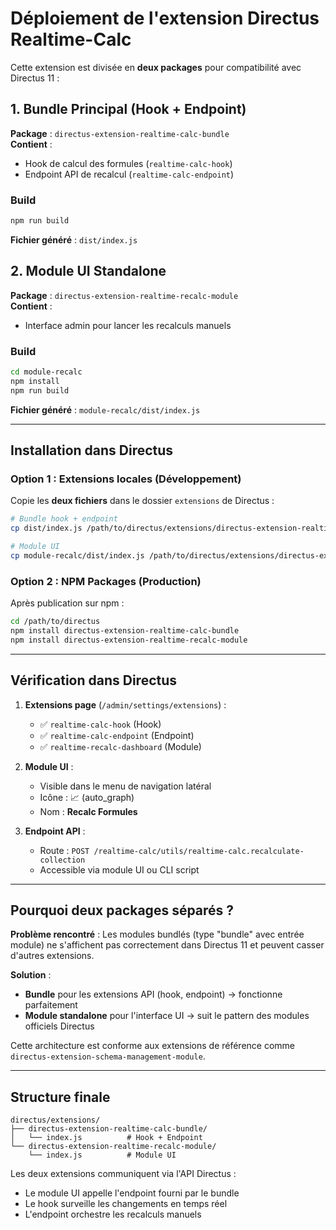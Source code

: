 # Déploiement de l'extension Directus Realtime-Calc

Cette extension est divisée en **deux packages** pour compatibilité avec Directus 11 :

## 1. Bundle Principal (Hook + Endpoint)

**Package** : `directus-extension-realtime-calc-bundle`  
**Contient** :
- Hook de calcul des formules (`realtime-calc-hook`)
- Endpoint API de recalcul (`realtime-calc-endpoint`)

### Build
```bash
npm run build
```

**Fichier généré** : `dist/index.js`

## 2. Module UI Standalone

**Package** : `directus-extension-realtime-recalc-module`  
**Contient** :
- Interface admin pour lancer les recalculs manuels

### Build
```bash
cd module-recalc
npm install
npm run build
```

**Fichier généré** : `module-recalc/dist/index.js`

---

## Installation dans Directus

### Option 1 : Extensions locales (Développement)

Copie les **deux fichiers** dans le dossier `extensions` de Directus :

```bash
# Bundle hook + endpoint
cp dist/index.js /path/to/directus/extensions/directus-extension-realtime-calc-bundle/

# Module UI
cp module-recalc/dist/index.js /path/to/directus/extensions/directus-extension-realtime-recalc-module/
```

### Option 2 : NPM Packages (Production)

Après publication sur npm :

```bash
cd /path/to/directus
npm install directus-extension-realtime-calc-bundle
npm install directus-extension-realtime-recalc-module
```

---

## Vérification dans Directus

1. **Extensions page** (`/admin/settings/extensions`) :
   - ✅ `realtime-calc-hook` (Hook)
   - ✅ `realtime-calc-endpoint` (Endpoint)
   - ✅ `realtime-recalc-dashboard` (Module)

2. **Module UI** :
   - Visible dans le menu de navigation latéral
   - Icône : 📈 (auto_graph)
   - Nom : **Recalc Formules**

3. **Endpoint API** :
   - Route : `POST /realtime-calc/utils/realtime-calc.recalculate-collection`
   - Accessible via module UI ou CLI script

---

## Pourquoi deux packages séparés ?

**Problème rencontré** : Les modules bundlés (type "bundle" avec entrée module) ne s'affichent pas correctement dans Directus 11 et peuvent casser d'autres extensions.

**Solution** : 
- **Bundle** pour les extensions API (hook, endpoint) → fonctionne parfaitement
- **Module standalone** pour l'interface UI → suit le pattern des modules officiels Directus

Cette architecture est conforme aux extensions de référence comme `directus-extension-schema-management-module`.

---

## Structure finale

```
directus/extensions/
├── directus-extension-realtime-calc-bundle/
│   └── index.js          # Hook + Endpoint
└── directus-extension-realtime-recalc-module/
    └── index.js          # Module UI
```

Les deux extensions communiquent via l'API Directus :
- Le module UI appelle l'endpoint fourni par le bundle
- Le hook surveille les changements en temps réel
- L'endpoint orchestre les recalculs manuels
